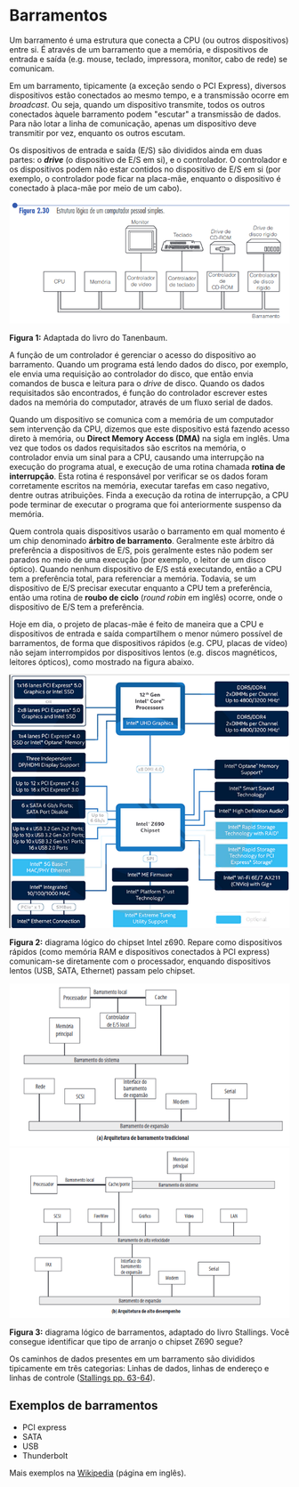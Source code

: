 # Barramentos

Um barramento é uma estrutura que conecta a CPU (ou outros dispositivos) entre si. 
É através de um barramento que a memória, e dispositivos de entrada e saída (e.g. mouse, teclado, impressora, monitor, cabo de rede) se comunicam. 

Em um barramento, tipicamente (a exceção sendo o PCI Express), diversos dispositivos 
estão conectados ao mesmo tempo, e a transmissão ocorre em _broadcast_. Ou seja, 
quando um dispositivo transmite, todos os outros conectados àquele barramento podem
"escutar" a transmissão de dados. Para não lotar a linha de comunicação, apenas um
dispositivo deve transmitir por vez, enquanto os outros escutam.

Os dispositivos de entrada e saída (E/S) são divididos ainda em duas partes: o _**drive**_ (o dispositivo de E/S em si), e o controlador. O controlador e os dispositivos podem não estar contidos no dispositivo de E/S em si (por exemplo, o controlador pode ficar na placa-mãe, enquanto o dispositivo é conectado à placa-mãe por meio de um cabo).

![](../imagens/barramento_1.png)

**Figura 1:** Adaptada do livro do Tanenbaum.

A função de um controlador é gerenciar o acesso do dispositivo ao barramento. Quando um programa está lendo dados do disco, por exemplo, ele envia uma requisição ao 
controlador do disco, que então envia comandos de busca e leitura para o _drive_ de disco. Quando os dados requisitados são encontrados, é função do controlador escrever
estes dados na memória do computador, através de um fluxo serial de dados. 

Quando um dispositivo se comunica com a memória de um computador sem intervenção da 
CPU, dizemos que este dispositivo está fazendo acesso direto à memória, ou **Direct Memory Access (DMA)** na sigla em inglês. Uma vez que todos os dados requisitados são
escritos na memória, o controlador envia um sinal para a CPU, causando uma 
interrupção na execução do programa atual, e execução de uma rotina chamada **rotina 
de interrupção**. Esta rotina é responsável por verificar se os dados foram 
corretamente escritos na memória, executar tarefas em caso negativo, dentre outras 
atribuições. Finda a execução da rotina de interrupção, a CPU pode terminar de 
executar o programa que foi anteriormente suspenso da memória.

Quem controla quais dispositivos usarão o barramento em qual momento é um chip 
denominado **árbitro de barramento**. Geralmente este árbitro dá preferência a 
dispositivos de E/S, pois geralmente estes não podem ser parados no meio de uma 
execução (por exemplo, o leitor de um disco óptico). Quando nenhum dispositivo de E/S
está executando, então a CPU tem a preferência total, para referenciar a memória. 
Todavia, se um dispositivo de E/S precisar executar enquanto a CPU tem a preferência, 
então uma rotina de **roubo de ciclo** (_round robin_ em inglês) ocorre, onde o 
dispositivo de E/S tem a preferência.

Hoje em dia, o projeto de placas-mãe é feito de maneira que a CPU e dispositivos de 
entrada e saída compartilhem o menor número possível de barramentos, de forma que 
dispositivos rápidos (e.g. CPU, placas de vídeo) não sejam interrompidos por 
dispositivos lentos (e.g. discos magnéticos, leitores ópticos), como mostrado na 
figura abaixo.

![](../imagens/z690.png)

**Figura 2:** diagrama lógico do chipset Intel z690. Repare como dispositivos rápidos (como memória RAM e dispositivos conectados à PCI express) comunicam-se diretamente 
com o processador, enquando dispositivos lentos (USB, SATA, Ethernet) passam pelo 
chipset.

<img src="../imagens/stallings_barramento_1.png" width="600px">
<img src="../imagens/stallings_barramento_2.png" width="600px">

**Figura 3:** diagrama lógico de barramentos, adaptado do livro Stallings. Você consegue identificar que tipo de arranjo o chipset Z690 segue?

Os caminhos de dados presentes em um barramento são divididos tipicamente em três categorias: Linhas de dados, linhas de endereço e linhas de controle (<a href="stallings.pdf#page=84">Stallings pp. 63-64</a>).

## Exemplos de barramentos

* PCI express
* SATA
* USB
* Thunderbolt

Mais exemplos na [Wikipedia](https://en.wikipedia.org/wiki/Bus_(computing)) (página em inglês).

<!-- Nos primórdios da computação, existia apenas um tipo de barramento, o ISA -- Industry
Standard Architecture (**nota:** não confundir com o ISA de Instruction Set 
Architecture). Este barramento era utilizado por diversos dispositivos, -->
